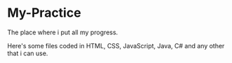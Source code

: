 # My-Practice
The place where i put all my progress.

Here's some files coded in HTML, CSS, JavaScript, Java, C# and any other that i can use.
